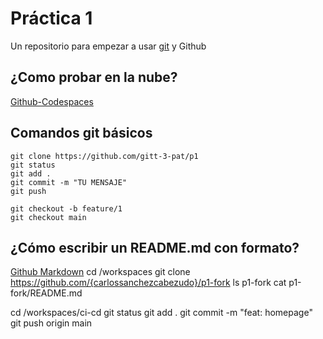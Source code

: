 # Práctica 1

Un repositorio para empezar a usar [git](https://git-scm.com/) y Github

## ¿Como probar en la nube?

[Github-Codespaces](https://github.com/features/codespaces)

## Comandos git básicos

```
git clone https://github.com/gitt-3-pat/p1
git status
git add .
git commit -m "TU MENSAJE"
git push

git checkout -b feature/1
git checkout main
```

## ¿Cómo escribir un README.md con formato?

[Github Markdown](https://docs.github.com/es/get-started/writing-on-github/getting-started-with-writing-and-formatting-on-github/basic-writing-and-formatting-syntax)
cd /workspaces
git clone https://github.com/{carlossanchezcabezudo}/p1-fork
ls p1-fork
cat p1-fork/README.md
<!DOCTYPE html>
<html>
<head><title></title></head>
<body></body>
</html>
cd /workspaces/ci-cd
git status
git add .
git commit -m "feat: homepage"
git push origin main
